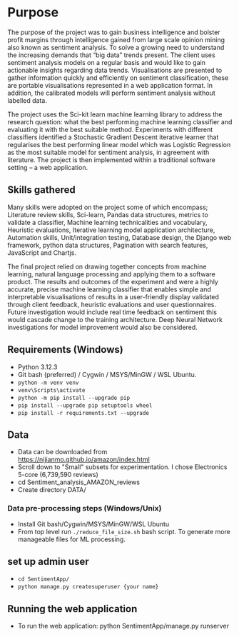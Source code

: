 # Purpose

The purpose of the project was to gain business intelligence and bolster profit margins through intelligence gained from large scale opinion mining also known as sentiment analysis. To solve a growing need to understand the increasing demands that “big data” trends present. The client uses sentiment analysis models on a regular basis and would like to gain actionable insights regarding data trends. Visualisations are presented to gather information quickly and efficiently on sentiment classification, these are portable visualisations represented in a web application format. In addition, the calibrated models will perform sentiment analysis without labelled data.

The project uses the Sci-kit learn machine learning library to address the research question: what the best performing machine learning classifier and evaluating it with the best suitable method. Experiments with different classifiers identified a Stochastic Gradient Descent iterative learner that regularises the best performing linear model which was Logistic Regression as the most suitable model for sentiment analysis, in agreement with literature. The project is then implemented within a traditional software setting – a web application. 

## Skills gathered

Many skills were adopted on the project some of which encompass; Literature review skills, Sci-learn, Pandas data structures, metrics to validate a classifier, Machine learning technicalities and vocabulary, Heuristic evaluations, Iterative learning model application architecture, Automation skills, Unit/integration testing, Database design, the Django web framework, python data structures, Pagination with search features, JavaScript and Chartjs.

The final project relied on drawing together concepts from machine learning, natural language processing and applying them to a software product. The results and outcomes of the experiment and were a highly accurate, precise machine learning classifier that enables simple and interpretable visualisations of results in a user-friendly display validated through client feedback, heuristic evaluations and user questionnaires. Future investigation would include real time feedback on sentiment this would cascade change to the training architecture. Deep Neural Network investigations for model improvement would also be considered.

## Requirements (Windows)
* Python 3.12.3 
* Git bash (preferred) / Cygwin / MSYS/MinGW / WSL Ubuntu.
* `python -m venv venv`
* `venv\Scripts\activate`
* `python -m pip install --upgrade pip`
* `pip install --upgrade pip setuptools wheel`
* `pip install -r requirements.txt --upgrade`

## Data 

* Data can be downloaded from https://nijianmo.github.io/amazon/index.html
* Scroll down to "Small" subsets for experimentation. I chose Electronics	5-core (6,739,590 reviews)
* cd Sentiment_analysis_AMAZON_reviews
* Create directory DATA/

### Data pre-processing steps (Windows/Unix)

* Install Git bash/Cygwin/MSYS/MinGW/WSL Ubuntu
* From top level run `./reduce_file_size.sh` bash script. To generate more manageable files for ML processing.

## set up admin user
* `cd SentimentApp/`
* `python manage.py createsuperuser {your name}`

## Running the web application

- To run the web application: python SentimentApp/manage.py runserver